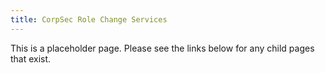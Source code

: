 ```yaml
---
title: CorpSec Role Change Services
---
```


This is a placeholder page. Please see the links below for any child pages that exist.
